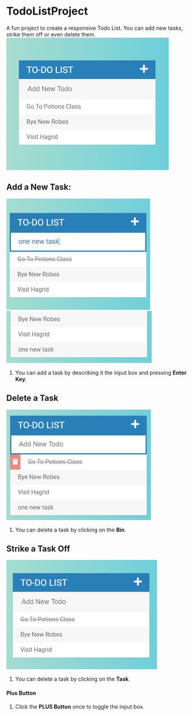 # TodoListProject
A fun project to create a responsive Todo List. You can add new tasks, strike them off or even delete them.<br>
![TodoList](imgs/Capture.PNG)
## Add a New Task:
![TodoList](imgs/Capture2.PNG) ![TodoList](imgs/Capture3.PNG)
1. You can add a task by describing it the input box and pressing 
  **Enter Key**.
## Delete a Task
![TodoList](imgs/Capture5.PNG)
1. You can delete a task by clicking on the
  **Bin**.
## Strike a Task Off
![TodoList](imgs/Capture1.PNG)
1. You can delete a task by clicking on the
  **Task**.
#### Plus Button
1. Click the **PLUS Button** once to toggle the input box.
